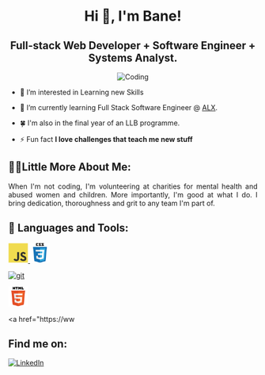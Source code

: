 
<h1 align="center">Hi 👋, I'm Bane!</a></h1>
<h2 align="center">Full-stack Web Developer + Software Engineer + Systems Analyst.</h2>



<p align="center"> <img alt="Coding" width="400" src="https://miro.medium.com/max/680/0*7Q3yvSIv_t0ioJ-Z.gif"/> </p>



- 👀 I’m interested in Learning new Skills

- 🌱 I’m currently learning Full Stack Software Engineer @ [ALX](https://www.alxafrica.com/).
- 🍀 I'm also in the final year of an LLB programme.





- ⚡ Fun fact **I love challenges that teach me new stuff**

## 🙋‍♂️Little More About Me:
<p align="justify">
When I'm not coding, I'm volunteering at charities for mental health and abused women and children.
More importantly, I'm good at what I do. I bring dedication, thoroughness and grit to any team I'm part of.

 </p>
 
 
## 🚀 Languages and Tools:


<a href="https://developer.mozilla.org/en-US/docs/Web/JavaScript" target="_blank" rel="noreferrer"> <img src="https://raw.githubusercontent.com/devicons/devicon/master/icons/javascript/javascript-original.svg" alt="javascript" width="40" height="40"/> </a>
  <a href="https://www.w3schools.com/css/" target="_blank" rel="noreferrer"> <img src="https://raw.githubusercontent.com/devicons/devicon/master/icons/css3/css3-original-wordmark.svg" alt="css3" width="40" height="40"/> </a>

  <a href="https://git-scm.com/" target="_blank" rel="noreferrer"> <img src="https://www.vectorlogo.zone/logos/git-scm/git-scm-icon.svg" alt="git" width="40" height="40"/> </a> 

  <a href="https://www.w3.org/html/" target="_blank" rel="noreferrer"> <img src="https://raw.githubusercontent.com/devicons/devicon/master/icons/html5/html5-original-wordmark.svg" alt="html5" width="40" height="40"/> </a>
  
  <a href="https://ww

  </p>

## Find me on:
[![LinkedIn](https://raw.githubusercontent.com/praveenscience/praveenscience/master/soc/li.svg)](https://uk.linkedin.com/in/praveentech/) 































